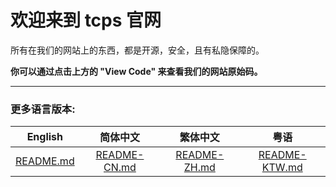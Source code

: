 # 欢迎来到 tcps 官网
所有在我们的网站上的东西，都是开源，安全，且有私隐保障的。

**你可以通过点击上方的 "View Code" 来查看我们的网站原始码。**

---
### 更多语言版本:
|English|简体中文|繁体中文|粤语|
|:---:|:---:|:---:|:---:|
|[README.md](https://github.com/ttcps/ttcps.github.io/blob/master/README.md)|[README-CN.md](https://github.com/ttcps/ttcps.github.io/blob/master/README-CN.md)|[README-ZH.md](https://github.com/ttcps/ttcps.github.io/blob/master/README-ZH.md)|[README-KTW.md](https://github.com/ttcps/ttcps.github.io/blob/master/README-KTW.md)|
